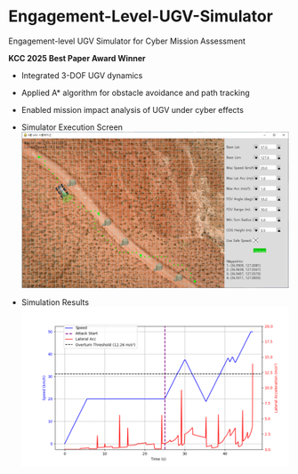 # Engagement-Level-UGV-Simulator
Engagement-level UGV Simulator for Cyber Mission Assessment

**KCC 2025 Best Paper Award Winner**

- Integrated 3-DOF UGV dynamics
- Applied A* algorithm for obstacle avoidance and path tracking
- Enabled mission impact analysis of UGV under cyber effects

- Simulator Execution Screen  
  ![Simulator Execution Screen](images/ugv1.png)

- Simulation Results  
  ![Simulation Results](images/ugv2.png)
